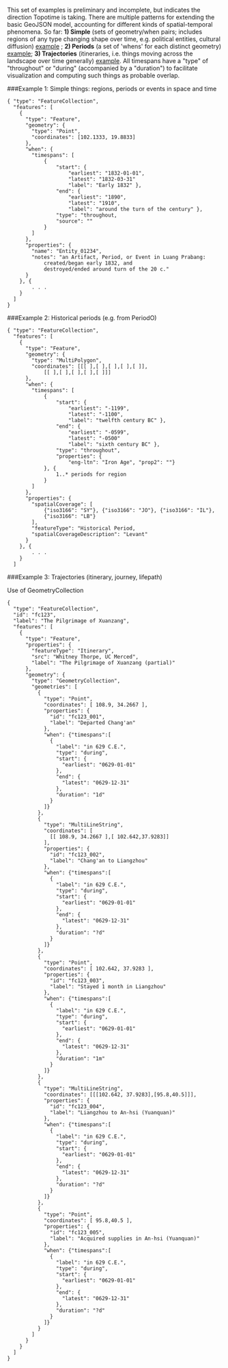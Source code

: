 This set of examples is preliminary and incomplete, but indicates the direction Topotime is taking. There are multiple patterns for extending the basic GeoJSON model, accounting for different kinds of spatial-temporal phenomena. So far: __1) Simple__ (sets of geometry/when pairs; includes regions of any type changing shape over time, e.g. political entities, cultural diffusion) [example](https://github.com/kgeographer/topotime/blob/tt-geojson/data/out/tt-euro_poland.geojson.json) ; __2) Periods__ (a set of 'whens' for each distinct geometry) [example](https://github.com/kgeographer/topotime/blob/tt-geojson/data/out/tt-periodo_p0tns5v.json); __3) Trajectories__ (itineraries, i.e. things moving across the landscape over time generally) [example](https://github.com/kgeographer/topotime/blob/tt-geojson/data/out/itinerary.json). All timespans have a "type" of "throughout" or "during" (accompanied by a "duration") to facilitate visualization and computing such things as probable overlap.

###Example 1: Simple things: regions, periods or events in space and time
```
{ "type": "FeatureCollection",
  "features": [
	{
	  "type": "Feature",
	  "geometry": {
	    "type": "Point",
	    "coordinates": [102.1333, 19.8833]
	  },
	  "when": {
	  	"timespans": [
	  		{
	  			"start": { 
	  				"earliest": "1832-01-01", 
	  				"latest": "1832-03-31"
	  				"label": "Early 1832" },
		  		"end": { 
		  			"earliest": "1890", 
		  			"latest": "1910",
		  			"label": "around the turn of the century" },
		  		"type": "throughout,
		  		"source": ""
	  		}
	  	]
	  },
	  "properties": {
	    "name": "Entity_01234",
	    "notes": "an Artifact, Period, or Event in Luang Prabang: 
	    	created/began early 1832, and
	    	destroyed/ended around turn of the 20 c."
	  }
	}, {
		. . . 
	}
  ]
}
```

###Example 2: Historical periods (e.g. from PeriodO)
```
{ "type": "FeatureCollection",
  "features": [
	{
	  "type": "Feature",
	  "geometry": {
	    "type": "MultiPolygon",
	    "coordinates": [[[ ],[ ],[ ],[ ],[ ]],
	    	[[ ],[ ],[ ],[ ],[ ]]]
	  },
	  "when": {
	  	"timespans": [
	  		{
		  		"start": { 
		  			"earliest": "-1199", 
		  			"latest": "-1100",
		  			"label": "twelfth century BC" },
		  		"end": { 
	  				"earliest": "-0599", 
	  				"latest": "-0500"
	  				"label": "sixth century BC" },
	  			"type": "throughout",
		  		"properties": {
		  			"eng-ltn": "Iron Age", "prop2": ""}
	  		}, {
	  			1..* periods for region
	  		}
	  	]
	  },
	  "properties": {
	    "spatialCoverage": [
	    	{"iso3166": "SY"}, {"iso3166": "JO"}, {"iso3166": "IL"},
	    	{"iso3166": "LB"}
	    ],
	    "featureType": "Historical Period,
	    "spatialCoverageDescription": "Levant"    
	  }
	}, {
		. . .
	}
  ]
```
###Example 3: Trajectories (itinerary, journey, lifepath)

Use of GeometryCollection

```
{
  "type": "FeatureCollection",
  "id": "fc123",
  "label": "The Pilgrimage of Xuanzang",
  "features": [
    {
      "type": "Feature",
      "properties": {
        "featureType": "Itinerary",
        "src": "Whitney Thorpe, UC Merced",
        "label": "The Pilgrimage of Xuanzang (partial)"
      },
      "geometry": {
        "type": "GeometryCollection",
        "geometries": [
          {
            "type": "Point",
            "coordinates": [ 108.9, 34.2667 ],
            "properties": {
              "id": "fc123_001",
              "label": "Departed Chang'an"
            },
            "when": {"timespans":[
              {
                "label": "in 629 C.E.",
                "type": "during",
                "start": {
                  "earliest": "0629-01-01"
                },
                "end": {
                  "latest": "0629-12-31"
                },
                "duration": "1d"
              }
            ]}     
          },
          {
            "type": "MultiLineString",
            "coordinates": [
              [[ 108.9, 34.2667 ],[ 102.642,37.9283]]
            ],
            "properties": {
              "id": "fc123_002",
              "label": "Chang'an to Liangzhou"
            },
            "when": {"timespans":[
              {
                "label": "in 629 C.E.",
                "type": "during",
                "start": {
                  "earliest": "0629-01-01"
                },
                "end": {
                  "latest": "0629-12-31"
                },
                "duration": "?d"
              }
            ]}
          },
          {
            "type": "Point",
            "coordinates": [ 102.642, 37.9283 ],
            "properties": {
              "id": "fc123_003",
              "label": "Stayed 1 month in Liangzhou"
            },
            "when": {"timespans":[
              {
                "label": "in 629 C.E.",
                "type": "during",
                "start": {
                  "earliest": "0629-01-01"
                },
                "end": {
                  "latest": "0629-12-31"
                },
                "duration": "1m"
              }
            ]}
          },
          {
            "type": "MultiLineString",
            "coordinates": [[[102.642, 37.9283],[95.8,40.5]]],
            "properties": {
              "id": "fc123_004",
              "label": "Liangzhou to An-hsi (Yuanquan)"
            },
            "when": {"timespans":[
              {
                "label": "in 629 C.E.",
                "type": "during",
                "start": {
                  "earliest": "0629-01-01"
                },
                "end": {
                  "latest": "0629-12-31"
                },
                "duration": "?d"
              }
            ]}
          },
          {
            "type": "Point",
            "coordinates": [ 95.8,40.5 ],
            "properties": {
              "id": "fc123_005",
              "label": "Acquired supplies in An-hsi (Yuanquan)"
            },
            "when": {"timespans":[
              {
                "label": "in 629 C.E.",
                "type": "during",
                "start": {
                  "earliest": "0629-01-01"
                },
                "end": {
                  "latest": "0629-12-31"
                },
                "duration": "?d"
              }
            ]}
          }
        ]
      }
    }
  ]
}
```


